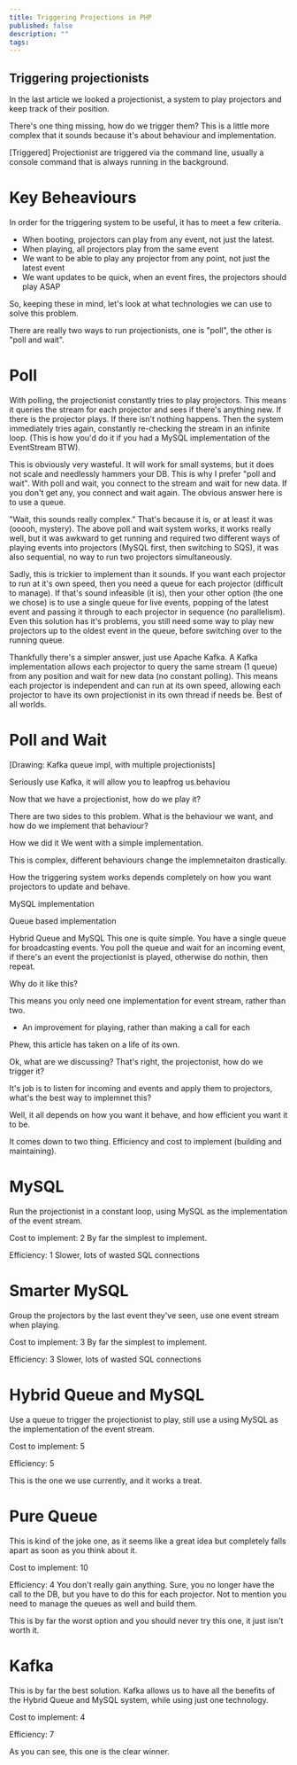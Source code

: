 ```yaml
---
title: Triggering Projections in PHP
published: false
description: ""
tags: 
---
```


## Triggering projectionists
In the last article we looked a projectionist, a system to play projectors and keep track of their position.

There's one thing missing, how do we trigger them? This is a little more complex that it sounds because it's about behaviour and implementation.

[Triggered]
Projectionist are triggered via the command line, usually a console command that is always running in the background.

# Key Beheaviours
In order for the triggering system to be useful, it has to meet a few criteria.
- When booting, projectors can play from any event, not just the latest.
- When playing, all projectors play from the same event
- We want to be able to play any projector from any point, not just the latest event
- We want updates to be quick, when an event fires, the projectors should play ASAP

So, keeping these in mind, let's look at what technologies we can use to solve this problem.

There are really two ways to run projectionists, one is "poll", the other is "poll and wait". 

# Poll
With polling, the projectionist constantly tries to play projectors. This means it queries the stream for each projector and sees if there's anything new. If there is the projector plays. If there isn't nothing happens. Then the system immediately tries again, constantly re-checking the stream in an infinite loop. (This is how you'd do it if you had a MySQL implementation of the EventStream BTW).

This is obviously very wasteful. It will work for small systems, but it does not scale and needlessly hammers your DB. This is why I prefer "poll and wait". With poll and wait, you connect to the stream and wait for new data. If you don't get any, you connect and wait again. The obvious answer here is to use a queue.

"Wait, this sounds really complex." That's because it is, or at least it was (ooooh, mystery). The above poll and wait system works, it works really well, but it was awkward to get running and required two different ways of playing events into projectors (MySQL first, then switching to SQS), it was also sequential, no way to run two projectors simultaneously. 

Sadly, this is trickier to implement than it sounds. If you want each projector to run at it's own speed, then you need a queue for each projector (difficult to manage). If that's sound infeasible (it is), then your other option (the one we chose) is to use a single queue for live events, popping of the latest event and passing it through to each projector in sequence (no parallelism). Even this solution has it's problems, you still need some way to play new projectors up to the oldest event in the queue, before switching over to the running queue. 

Thankfully there's a simpler answer, just use Apache Kafka. A Kafka implementation  allows each projector to query the same stream (1 queue) from any position and wait for new data (no constant polling). This means each projector is independent and can run at its own speed, allowing each projector to have its own projectionist in its own thread if needs be. Best of all worlds.

# Poll and Wait

[Drawing: Kafka queue impl, with multiple projectionists]

Seriously use Kafka, it will allow you to leapfrog us.behaviou

Now that we have a projectionist, how do we play it?

There are two sides to this problem. What is the behaviour we want, and how do we implement that behaviour?

How we did it
We went with a simple implementation. 

This is complex, different behaviours change the implemnetaiton drastically.

How the triggering system works depends completely on how you want projectors to update and behave.

MySQL implementation

Queue based implementation


Hybrid Queue and MySQL
This one is quite simple. You have a single queue for broadcasting events. You poll the queue and wait for an incoming event, if there's an event the projectionist is played, otherwise do nothin, then repeat.

Why do it like this?

This means you only need one implementation for event stream, rather than two.




* An improvement for playing, rather than making a call for each

Phew, this article has taken on a life of its own.

Ok, what are we discussing? That's right, the projectonist, how do we trigger it?

It's job is to listen for incoming and events and apply them to projectors, what's the best way to implemnet this?

Well, it all depends on how you want it behave, and how efficient you want it to be.

It comes down to two thing.
Efficiency and cost to implement (building and maintaining).

# MySQL
Run the projectionist in a constant loop, using MySQL as the implementation of the event stream.

Cost to implement: 2
By far the simplest to implement.

Efficiency: 1
Slower, lots of wasted SQL connections

# Smarter MySQL
Group the projectors by the last event they've seen, use one event stream when playing.

Cost to implement: 3
By far the simplest to implement.

Efficiency: 3
Slower, lots of wasted SQL connections

# Hybrid Queue and MySQL
Use a queue to trigger the projectionist to play, still use a using MySQL as the implementation of the event stream.

Cost to implement: 5

Efficiency: 5

This is the one we use currently, and it works a treat.


# Pure Queue
This is kind of the joke one, as it seems like a great idea but completely falls apart as soon as you think about it.

Cost to implement: 10

Efficiency: 4
You don't really gain anything. Sure, you no longer have the call to the DB, but you have to do this for each projector.
Not to mention you need to manage the queues as well and build them. 

This is by far the worst option and you should never try this one, it just isn't worth it.

# Kafka
This is by far the best solution. Kafka allows us to have all the benefits of the Hybrid Queue and MySQL system, while using just one technology.

Cost to implement: 4

Efficiency: 7

As you can see, this one is the clear winner.

